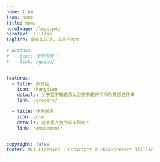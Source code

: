 ```yaml
---
home: true
icon: home
title: home
heroImage: /logo.png
heroText: lllllan
tagline: 盛意以江河，江河不及你

# actions:
#  - text: 使用指南 💡
#    link: /guide/
 

features:
  - title: 杂货店
    icon: shangdian
    details: 关于我不知道怎么分类于是开了间杂货店这件事
    link: /grocery/

  - title: 休闲娱乐
    icon: yule
    details: 这才是人生的意义所在！
    link: /amusement/


copyright: false
footer: MIT Licensed | Copyright © 2022-present lllllan
---
```


